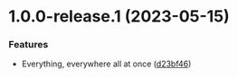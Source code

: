 # 1.0.0-release.1 (2023-05-15)


### Features

* Everything, everywhere all at once ([d23bf46](https://github.com/tbvgl/wappler-bull-queues/commit/d23bf4645da789b6d4b55a144072df5d49ec3bfb))
